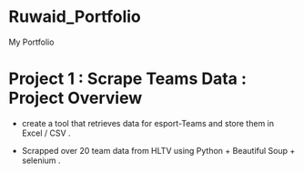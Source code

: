 # Ruwaid_Portfolio
My  Portfolio 


# Project 1 : Scrape Teams Data : Project Overview

* create a tool that retrieves data for esport-Teams  and store them in Excel / CSV .

* Scrapped over 20 team data from HLTV using Python  +  Beautiful Soup  + selenium . 

